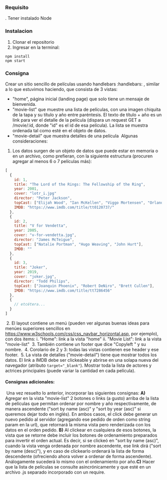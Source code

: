 ### Requisito
. Tener instalado Node

### Instalacion

1. Clonar el repositorio
2. Ingresar en la terminal:
```
npm install
npm start
```


### Consigna
Crear un sitio sencillo de películas usando handlebars :handlebars: , similar a lo que estuvimos haciendo, que consista de 3 vistas:
​
- "home", página inicial (landing page) que solo tiene un mensaje de bienvenida.
- "movie-list" que muestre una lista de películas, con una imagen chiquita de la tapa y su título y año entre paréntesis. El texto de título + año es un link para ver el detalle de la película (dispara un request GET a /movie/:id, donde "id" es el id de esa película). La lista se muestra ordenada tal como esté en el objeto de datos.
- "movie-detail" que muestra detalles de una película
​
Algunas consideraciones:
​
1. Los datos surgen de un objeto de datos que puede estar en memoria o en un archivo, como prefieran, con la siguiente estructura (procuren agregar al menos 6 o 7 películas más):
```javascript
[
  {
    id: 1,
    title: "The Lord of the Rings: The Fellowship of the Ring",
    year: 2001,
    cover: "lotr_i.jpg"
    director: "Peter Jackson",
    topCast: ["Elijah Wood", "Ian McKellen", "Viggo Mortensen", "Orlando Bloom", "Christopher Lee", "Cate Blanchett", "Hugo Weaving"]
    IMDB: "https://www.imdb.com/title/tt0120737/"
  },
  {
    id: 2,
    title: "V for Vendetta",
    year: 2005,
    cover: "v-for-vendetta.jpg",
    director: "James McTeigue",
    topCast: ["Natalie Portman", "Hugo Weaving", "John Hurt"],
    IMDB: ""
  },
  {
    id: 3,
    title: "Joker",
    year: 2019,
    cover: "joker.jpg",
    director: "Todd Philips",
    topCast: ["Joanquin Phoenix", "Robert DeNiro", "Brett Cullen"],
    IMDB: "https://www.imdb.com/title/tt7286456"
  },
  {
    // etcétera...
  }
]
```
​
2. El layout contiene un menú (pueden ver algunas buenas ideas para menúes superiores sencillos en https://www.w3schools.com/css/css_navbar_horizontal.asp, por ejemplo), con dos items:
i. "Home": link a la vista "home"
ii. "Movie List": link a la vista "movie-list"
​
3. También contiene un footer que dice "Copyleft " y su nombre.
​
4. Corolario de 2 y 3: todas las vistas contienen ese header y ese footer.
​
5. La vista de detalles ("movie-detail") tiene que mostrar todos los datos. El link a IMDB debe ser clickeable y abrirse en una solapa nueva del navegador (atributo `target="_blank"`). Mostrar toda la lista de actores y actrices principales (puede variar la cantidad en cada película).
​
#### Consignas adicionales:
​
Una vez resuelto lo anterior, incorporar las siguientes consignas:
​
**A)** Agregar en la vista "movie-list" 2 botones o links (a gusto) arriba de la lista de películas que permitan ordenar por nombre y año respectivamente, de manera ascendente ("sort by name (asc)" y "sort by year (asc)" si queremos dejar todo en inglés). En ambos casos, el click debe generar un nuevo pedido al servidor (agregando ese pedido de orden como string param en la url), que retornará la misma vista pero renderizada con los datos en el orden pedido.
​
**B)** Al clickear en cualquiera de esos botones, la vista que se retorne debe incluir los botones de ordenamiento preparados para invertir el orden actual. Es decir, si se clickeó en "sort by name (asc)", cuando la vista venga ordenada por nombre ascendente, ese link dirá ("sort by name (desc)"), y en caso de clickearlo ordenará la lista de forma descendente (ofreciendo ahora volver a ordenar de forma ascendente). Análogamente sucederá lo mismo con el ordenamiento por año.
​
**C)** Hacer que la lista de películas se consulte asincrónicamente y que esté en un archivo .js separado incorporado con un require.
